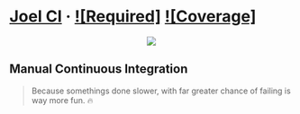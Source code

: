 # [Joel CI](/) &middot; [![Required]](https://img.shields.io/badge/Required-Joel-green) [![Coverage]](https://img.shields.io/badge/coverage-testing%20is%20for%20pussies-blue)

<p align="center">
    <img src="/src/img/joel.jpg">
</p >

## Manual Continuous Integration
> Because somethings done slower, with far greater chance of failing is way more fun. :fire:
